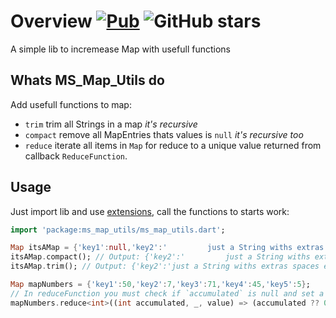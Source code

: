 # Overview [![Pub](https://img.shields.io/pub/v/ms_map_utils.svg)](https://pub.dartlang.org/packages/ms_map_utils) ![GitHub stars](https://img.shields.io/github/stars/Marcus-Software/ms_map_utils?style=social)

A simple lib to incremease Map with usefull functions

## Whats MS_Map_Utils do

Add usefull functions to map:

- `trim` trim all Strings in a map _it's recursive_
- `compact` remove all MapEntries thats values is `null` _it's recursive too_
- `reduce` iterate all items in `Map` for reduce to a unique value returned from callback `ReduceFunction`.

## Usage

Just import lib and use [extensions](https://dart.dev/guides/language/extension-methods), call the functions to starts work:

```dart
import 'package:ms_map_utils/ms_map_utils.dart';

Map itsAMap = {'key1':null,'key2':'         just a String withs extras spaces en start and end            '};
itsAMap.compact(); // Output: {'key2':'         just a String withs extras spaces en start and end            '}
itsAMap.trim(); // Output: {'key2':'just a String withs extras spaces en start and end'}

Map mapNumbers = {'key1':50,'key2':7,'key3':71,'key4':45,'key5':5};
// In reduceFunction you must check if `accumulated` is null and set a initial value for it
mapNumbers.reduce<int>((int accumulated, _, value) => (accumulated ?? 0) + (value as int)); // Output 178
```
